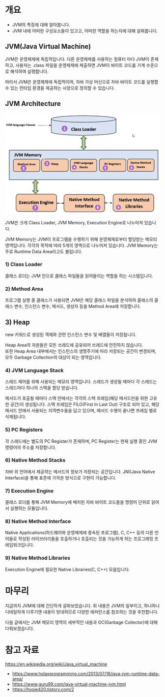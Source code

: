# 개요
- JVM의 특징에 대해 알아봅니다.
- JVM 내에 어떠한 구성요소들이 있고고, 어떠한 역할을 하는지에 대해 살펴봅니다.

## JVM(Java Virtual Machine)
JVM은 운영체제에 독립적입니다. 다른 운영체제를 사용하는 컴퓨터 마다 JVM이 존재하고, 사용자는 .class 파일을 운영체제에 제출하면 JVM이 바이트 코드를 기계 수준으로 해석하여 실행합니다.

따라서 JVM은 운영체제에 독립적이며, 자바 가상 머신으로 자바 바이트 코드를 실행할 수 있는 런타임 환경을 제공하는 사양으로 정의할 수 있습니다.

## JVM Architecture
![jvmArchitecture.png](JVM_Architecture.png)

JVM은 크게 Class Loader, JVM Memory, Execution Engine로 나누어져 있습니다.

JVM Memory는 JVM이 프로그램을 수행하기 위해 운영체제로부터 할당받는 메모리 영역입니다. 각각의 목적에 따라 5개의 영역으로 나누어져 있습니다.
JVM Memory는 주로 Runtime Data Area라고도 불립니다.


### 1) Class Loader
클래스 로더는 JVM 안으로 클래스 파일들을 읽어들이는 역할을 하는 시스템입니다.

### 2) Method Area
프로그램 실행 중 클래스가 사용되면 JVM은 해당 클래스 파일을 분석하여 클래스의 클래스 변수, 인스턴스 변수, 메서드, 생성자 등을 Method Area에 저장합니다. 

## 3) Heap
new 키워드로 생성된 객체와 관련 인스턴스 변수 및 배열들이 저장됩니다.

Heap Area의 자원들은 모든 쓰레드에 공유되어 쓰레드에 안전하지 않습니다.  
또한 Heap Area 내부에서는 인스턴스의 생명주기에 따라 저장되는 공간이 변경되며, 모두 Garbage Collection의 대상이 되는 영역입니다.

### 4) JVM Language Stack
스레드 제어를 위해 사용되는 메모리 영역입니다. 스레드가 생성될 때마다 각 스레드는 스레드마다 하나의 스택을 할당 받습니다.

메서드가 호출될 때마다 스택 안에서는 각각의 스택 프레임(해당 메서드만을 위한 고유한 공간)이 생성됩니다.
스택 프레임은 FILO(First In Last Out) 구조로 되어 있고, 해당 메서드 안에서 사용되는 지역변수들을 담고 있으며, 메서드 수행이 끝나면 프레임 별로 삭제됩니다. 


### 5) PC Registers
각 스레드에는 별도의 PC Register가 존재하며, PC Register는 현재 실행 중인 JVM 명령어의 주소를 저장합니다. 

### 6) Native Method Stacks
자바 외 언어에서 제공하는 메서드의 정보가 저장되는 공간입니다. JNI(Java Native Interface)을 통해 표준에 가까운 방식으로 구현이 가능합니다.

### 7) Execution Engine
클래스 로더를 통해 JVM Memory에 배치된 자바 바이트 코드들을 명령어 단위로 읽어서 실행하는 모듈입니다.

### 8) Native Method Interface
Native Applications(하드웨어와 운영체제에 종속된 프로그램), C, C++ 등의 다른 언어들로 작성된 라이브러리들을 호출하거나 호출되는 것을 가능하게 하는 프로그래밍 프레임워크입니다. 


### 9) Native Method Libraries
Execution Engine에 필요한  Native Libraries(C, C++) 모음입니다.

# 마무리
지금까지 JVM에 대해 간단하게 살펴보았습니다.
위 내용은 JVM의 일부이고, 하나하나 디테일하게 다루기엔 내용이 방대하므로 다양한 레퍼런스를 참조하는 것을 추천합니다. 

다음 글에서는 JVM 메모리 영역의 세부적인 내용과 GC(Garbage Collector)에 대해 다뤄보겠습니다.
# 참고 자료
https://en.wikipedia.org/wiki/Java_virtual_machine
- https://www.holaxprogramming.com/2013/07/16/java-jvm-runtime-data-area/
- https://www.guru99.com/java-virtual-machine-jvm.html
- https://hyoje420.tistory.com/2
